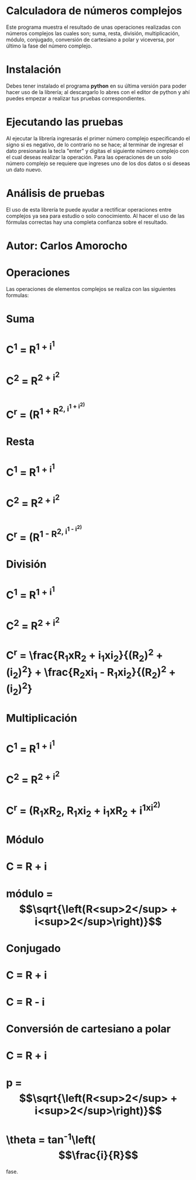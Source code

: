 # Calculadora de números complejos
Este programa muestra el resultado de unas operaciones realizadas con números complejos las cuales son; suma, resta, división, multiplicación, módulo, conjugado, conversión de cartesiano a polar y viceversa, por último la fase del número complejo.



# Instalación
Debes tener instalado el programa ****python**** en su última versión para poder hacer uso de la librería; al descargarlo lo abres con el editor de python y ahí puedes empezar a realizar tus pruebas correspondientes.



# Ejecutando las pruebas
Al ejecutar la librería ingresarás el primer número complejo especificando el signo si es negativo, de lo contrario no se hace; al terminar de ingresar el dato presionarás la tecla "enter" y digitas el siguiente número complejo con el cual deseas realizar la operación.
Para las operaciones de un solo número complejo se requiere que ingreses uno de los dos datos o si deseas un dato nuevo.



# Análisis de pruebas
El uso de esta librería te puede ayudar a rectificar operaciones entre complejos ya sea para estudio o solo conocimiento. Al hacer el uso de las fórmulas correctas hay una completa confianza sobre el resultado.
   
   
 
 # Autor: Carlos Amorocho
 
 
 # Operaciones
 Las operaciones de elementos complejos se realiza con las siguientes formulas:
 # Suma  
  # C<sup>1</sup> = R<sup>1</sub> + i<sup>1</sub>
  # C<sup>2</sup> = R<sup>2</sub> + i<sup>2</sub>
  # C<sup>r</sup> = (R<sup>1</sub> + R<sup>2</sub>, i<sup>1</sub> + i<sup>2</sub>)
  
 # Resta
  # C<sup>1</sup> = R<sup>1</sub> + i<sup>1</sub>
  # C<sup>2</sup> = R<sup>2</sub> + i<sup>2</sub>
  # C<sup>r</sup> = (R<sup>1</sub> - R<sup>2</sub>, i<sup>1</sub> - i<sup>2</sub>)
  
 # División
  # C<sup>1</sup> = R<sup>1</sub> + i<sup>1</sub>
  # C<sup>2</sup> = R<sup>2</sub> + i<sup>2</sub>
  # C<sup>r</sup> = \frac{R<sub>1</sub>xR<sub>2</sub> + i<sub>1</sub>xi<sub>2</sub>}{(R<sub>2</sub>)<sup>2</sup> + (i<sub>2</sub>)<sup>2</sup>} + \frac{R<sub>2</sub>xi<sub>1</sub> - R<sub>1</sub>xi<sub>2</sub>}{(R<sub>2</sub>)<sup>2</sup> + (i<sub>2</sub>)<sup>2</sup>}
 
 # Multiplicación
  # C<sup>1</sup> = R<sup>1</sub> + i<sup>1</sub>
  # C<sup>2</sup> = R<sup>2</sub> + i<sup>2</sub>
  # C<sup>r</sup> = (R<sub>1</sub>xR<sub>2</sub>, R<sub>1</sub>xi<sub>2</sub> + i<sub>1</sub>xR<sub>2</sub> + i<sup>1</sub>xi<sup>2</sub>)
  
 # Módulo
  # C = R + i
  # módulo = $$\sqrt{\left(R<sup>2</sup> + i<sup>2</sup>\right)}$$
  
 # Conjugado
   # C = R + i
   # C = R - i
 
 # Conversión de cartesiano a polar
  # C = R + i
  # p = $$\sqrt{\left(R<sup>2</sup> + i<sup>2</sup>\right)}$$
  # \theta = tan<sup>-1</sup>\left($$\frac{i}{R}$$
  
   fase.
